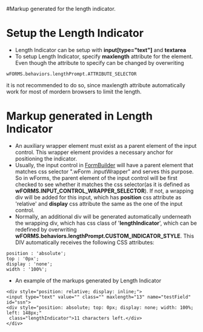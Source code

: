 #Markup generated for the length indicator.

# Setup the Length Indicator #

  * Length Indicator can be setup with **input[type="text"]** and **textarea**
  * To setup Length Indicator, specify **maxlength** attribute for the element. Even though the attribute to specify can be changed by overwriting
```
wFORMS.behaviors.lengthPrompt.ATTRIBUTE_SELECTOR
```

it is not recommended to do so, since maxlength attribute automatically work for most of mordern browsers to limit the length.


# Markup generated in Length Indicator #

  * An auxiliary wrapper element must exist as a parent element of the input control. This wrapper element provides a necessary anchor for positioning the indicator.
  * Usually, the input control in [FormBuilder](http://www.formassembly.com) will have a parent element that matches css selector ".wForm .inputWrapper" and serves this purpose. So in wForms, the parent element of the input control will be first checked to see whether it matches the css selector(as it is defined as **wFORMS.INPUT\_CONTROL\_WRAPPER\_SELECTOR**). If not, a wrapping div will be added for this input, which has **position** css attribute as 'relative' and **display** css attribute the same as the one of the input control.
  * Normally, an additional div will be generated automatically underneath the wrapping div, which has css class of '**lengthIndicator**', which can be redefined by overwriting    **wFORMS.behaviors.lengthPrompt.CUSTOM\_INDICATOR\_STYLE**. This DIV automatically receives the following CSS attributes:
```
position : 'absolute';
top : '0px';
display : 'none';
width : '100%';
```
  * An example of the markups generated by Length Indicator
```
<div style="position: relative; display: inline;">
<input type="text" value="" class="" maxlength="13" name="testField" id="ssn">
<div style="position: absolute; top: 0px; display: none; width: 100%; left: 148px;"
 class="lengthIndicator">11 characters left.</div>
</div>
```